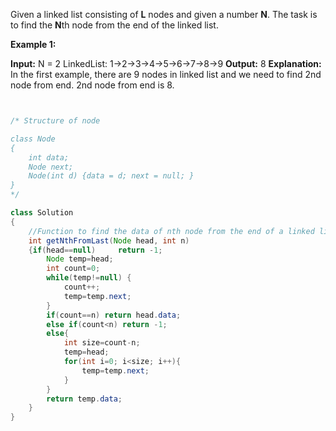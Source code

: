 Given a linked list consisting of **L** nodes and given a number **N**. The task is to find the **N**th node from the end of the linked list.

**Example 1:**

**Input:**
N = 2
LinkedList: 1->2->3->4->5->6->7->8->9
**Output:** 8
**Explanation:** In the first example, there
are 9 nodes in linked list and we need
to find 2nd node from end. 2nd node
from end is 8.

```java


/* Structure of node

class Node
{
    int data;
    Node next;
    Node(int d) {data = d; next = null; }
}
*/

class Solution
{
    //Function to find the data of nth node from the end of a linked list.
    int getNthFromLast(Node head, int n)
    {if(head==null)     return -1;
        Node temp=head;
        int count=0;
        while(temp!=null) {
            count++;
            temp=temp.next;
        }
        if(count==n) return head.data;
        else if(count<n) return -1;
        else{
            int size=count-n;
            temp=head;
            for(int i=0; i<size; i++){
                temp=temp.next;
            }
        }
        return temp.data;
    }
}
```